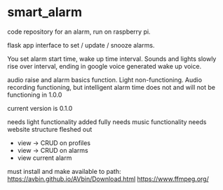 # smart_alarm

code repository for an alarm, run on raspberry pi. 

flask app interface to set / update / snooze alarms. 

You set alarm start time, wake up time interval. Sounds and lights slowly rise over interval, ending in google voice generated wake up voice.

audio raise and alarm basics function. Light non-functioning. Audio recording functioning, but intelligent alarm time does not and will not be functioning in 1.0.0
 
current version is 0.1.0

needs light functionality added fully
needs music functionality
needs website structure fleshed out
- view -> CRUD on profiles
- view -> CRUD on alarms
- view current alarm

must install and make available to path:
https://avbin.github.io/AVbin/Download.html
https://www.ffmpeg.org/
